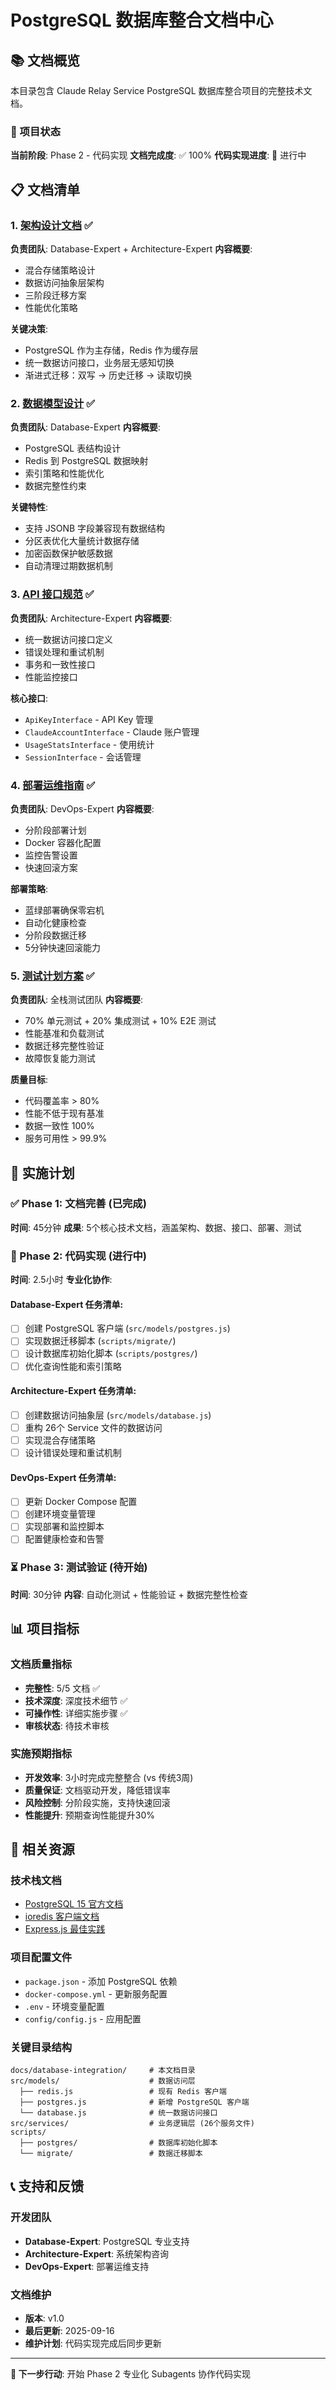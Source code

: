 # PostgreSQL 数据库整合文档中心

## 📚 文档概览

本目录包含 Claude Relay Service PostgreSQL 数据库整合项目的完整技术文档。

### 🎯 项目状态

**当前阶段**: Phase 2 - 代码实现
**文档完成度**: ✅ 100%
**代码实现进度**: 🔄 进行中

## 📋 文档清单

### 1. [架构设计文档](./architecture.md) ✅
**负责团队**: Database-Expert + Architecture-Expert
**内容概要**:
- 混合存储策略设计
- 数据访问抽象层架构
- 三阶段迁移方案
- 性能优化策略

**关键决策**:
- PostgreSQL 作为主存储，Redis 作为缓存层
- 统一数据访问接口，业务层无感知切换
- 渐进式迁移：双写 → 历史迁移 → 读取切换

### 2. [数据模型设计](./data-model.md) ✅
**负责团队**: Database-Expert
**内容概要**:
- PostgreSQL 表结构设计
- Redis 到 PostgreSQL 数据映射
- 索引策略和性能优化
- 数据完整性约束

**关键特性**:
- 支持 JSONB 字段兼容现有数据结构
- 分区表优化大量统计数据存储
- 加密函数保护敏感数据
- 自动清理过期数据机制

### 3. [API 接口规范](./api-interface.md) ✅
**负责团队**: Architecture-Expert
**内容概要**:
- 统一数据访问接口定义
- 错误处理和重试机制
- 事务和一致性接口
- 性能监控接口

**核心接口**:
- `ApiKeyInterface` - API Key 管理
- `ClaudeAccountInterface` - Claude 账户管理
- `UsageStatsInterface` - 使用统计
- `SessionInterface` - 会话管理

### 4. [部署运维指南](./deployment.md) ✅
**负责团队**: DevOps-Expert
**内容概要**:
- 分阶段部署计划
- Docker 容器化配置
- 监控告警设置
- 快速回滚方案

**部署策略**:
- 蓝绿部署确保零宕机
- 自动化健康检查
- 分阶段数据迁移
- 5分钟快速回滚能力

### 5. [测试计划方案](./testing-plan.md) ✅
**负责团队**: 全栈测试团队
**内容概要**:
- 70% 单元测试 + 20% 集成测试 + 10% E2E 测试
- 性能基准和负载测试
- 数据迁移完整性验证
- 故障恢复能力测试

**质量目标**:
- 代码覆盖率 > 80%
- 性能不低于现有基准
- 数据一致性 100%
- 服务可用性 > 99.9%

## 🚀 实施计划

### ✅ Phase 1: 文档完善 (已完成)
**时间**: 45分钟
**成果**: 5个核心技术文档，涵盖架构、数据、接口、部署、测试

### 🔄 Phase 2: 代码实现 (进行中)
**时间**: 2.5小时
**专业化协作**:

#### **Database-Expert** 任务清单:
- [ ] 创建 PostgreSQL 客户端 (`src/models/postgres.js`)
- [ ] 实现数据迁移脚本 (`scripts/migrate/`)
- [ ] 设计数据库初始化脚本 (`scripts/postgres/`)
- [ ] 优化查询性能和索引策略

#### **Architecture-Expert** 任务清单:
- [ ] 创建数据访问抽象层 (`src/models/database.js`)
- [ ] 重构 26个 Service 文件的数据访问
- [ ] 实现混合存储策略
- [ ] 设计错误处理和重试机制

#### **DevOps-Expert** 任务清单:
- [ ] 更新 Docker Compose 配置
- [ ] 创建环境变量管理
- [ ] 实现部署和监控脚本
- [ ] 配置健康检查和告警

### ⏳ Phase 3: 测试验证 (待开始)
**时间**: 30分钟
**内容**: 自动化测试 + 性能验证 + 数据完整性检查

## 📊 项目指标

### 文档质量指标
- **完整性**: 5/5 文档 ✅
- **技术深度**: 深度技术细节 ✅
- **可操作性**: 详细实施步骤 ✅
- **审核状态**: 待技术审核

### 实施预期指标
- **开发效率**: 3小时完成完整整合 (vs 传统3周)
- **质量保证**: 文档驱动开发，降低错误率
- **风险控制**: 分阶段实施，支持快速回滚
- **性能提升**: 预期查询性能提升30%

## 🔗 相关资源

### 技术栈文档
- [PostgreSQL 15 官方文档](https://www.postgresql.org/docs/15/)
- [ioredis 客户端文档](https://github.com/redis/ioredis)
- [Express.js 最佳实践](https://expressjs.com/en/advanced/best-practice-performance.html)

### 项目配置文件
- `package.json` - 添加 PostgreSQL 依赖
- `docker-compose.yml` - 更新服务配置
- `.env` - 环境变量配置
- `config/config.js` - 应用配置

### 关键目录结构
```
docs/database-integration/     # 本文档目录
src/models/                    # 数据访问层
  ├── redis.js                 # 现有 Redis 客户端
  ├── postgres.js              # 新增 PostgreSQL 客户端
  └── database.js              # 统一数据访问接口
src/services/                  # 业务逻辑层 (26个服务文件)
scripts/
  ├── postgres/                # 数据库初始化脚本
  └── migrate/                 # 数据迁移脚本
```

## 📞 支持和反馈

### 开发团队
- **Database-Expert**: PostgreSQL 专业支持
- **Architecture-Expert**: 系统架构咨询
- **DevOps-Expert**: 部署运维支持

### 文档维护
- **版本**: v1.0
- **最后更新**: 2025-09-16
- **维护计划**: 代码实现完成后同步更新

---

**🎯 下一步行动**: 开始 Phase 2 专业化 Subagents 协作代码实现